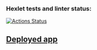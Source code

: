 ### Hexlet tests and linter status:
[![Actions Status](https://github.com/JuliaLen-web/frontend-project-12/actions/workflows/hexlet-check.yml/badge.svg)](https://github.com/JuliaLen-web/frontend-project-12/actions)

## [Deployed app](https://frontend-project-12-81j8.onrender.com/)
